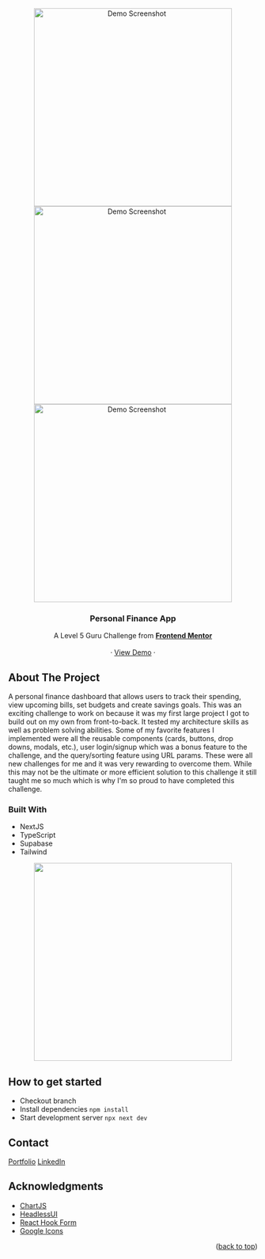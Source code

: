 <a id="readme-top"></a>
<!-- PROJECT LOGO -->
<br />
<div align="center">
<p>
    <img src="https://xyumztdseetaqusauewd.supabase.co/storage/v1/object/public/app-screenshots//Screenshot%202025-08-03%20122630.png" alt="Demo Screenshot" width="400">
    <img src="https://xyumztdseetaqusauewd.supabase.co/storage/v1/object/public/app-screenshots//Screenshot%202025-08-03%20122651.png" alt="Demo Screenshot" width="400">
    <img src="https://xyumztdseetaqusauewd.supabase.co/storage/v1/object/public/app-screenshots//Screenshot%202025-08-03%20122706.png" alt="Demo Screenshot" width="400">
</p>

  <h3 align="center">Personal Finance App</h3>
  <p align="center">
    A Level 5 Guru Challenge from <a href="https://www.frontendmentor.io/challenges/personal-finance-app-JfjtZgyMt1"><strong>Frontend Mentor</strong></a>
    <br />
    <br />
    &middot;
    <a href="https://personal-finance-app-test-ruddy.vercel.app/">View Demo</a>
    &middot;
  </p>
</div>

<!-- ABOUT THE PROJECT -->
## About The Project

A personal finance dashboard that allows users to track their spending, view upcoming bills, set budgets and create savings goals. This was an exciting challenge to work on because it was my first large project I got to build out on my own from front-to-back. It tested my architecture skills as well as problem solving abilities. Some of my favorite features I implemented were all the reusable components (cards, buttons, drop downs, modals, etc.), user login/signup which was a bonus feature to the challenge, and the query/sorting feature using URL params. These were all new challenges for me and it was very rewarding to overcome them. While this may not be the ultimate or more efficient solution to this challenge it still taught me so much which is why I'm so proud to have completed this challenge. 

### Built With

* NextJS
* TypeScript
* Supabase
* Tailwind

<p align="center">
<img src="https://xyumztdseetaqusauewd.supabase.co/storage/v1/object/public/app-screenshots//style%20guide.png" height="400" >
</p>

<!-- HOW TO -->
## How to get started

* Checkout branch
* Install dependencies ```npm install```
* Start development server ```npx next dev```

<!-- CONTACT -->
## Contact

[Portfolio](https://jcadev.vercel.app/) 
[LinkedIn](https://www.linkedin.com/in/jon-deichmann/)

<!-- ACKNOWLEDGMENTS -->
## Acknowledgments

* [ChartJS](https://www.chartjs.org/)
* [HeadlessUI](https://www.headlessui.com)
* [React Hook Form](https://react-hook-form.com/)
* [Google Icons](https://fonts.google.com/icons)

<p align="right">(<a href="#readme-top">back to top</a>)</p>

